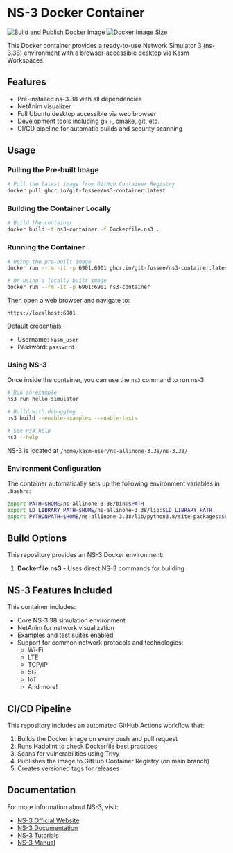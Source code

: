 # NS-3 Docker Container

[![Build and Publish Docker Image](https://github.com/git-fossee/ns3-docker/actions/workflows/docker-build.yml/badge.svg)](https://github.com/git-fossee/ns3-docker/actions/workflows/docker-build.yml)
[![Docker Image Size](https://img.shields.io/docker/image-size/git-fossee/ns3-container?logo=docker)](https://github.com/git-fossee/ns3-docker/pkgs/container/ns3-container)

This Docker container provides a ready-to-use Network Simulator 3 (ns-3.38) environment with a browser-accessible desktop via Kasm Workspaces.

## Features

- Pre-installed ns-3.38 with all dependencies
- NetAnim visualizer
- Full Ubuntu desktop accessible via web browser
- Development tools including g++, cmake, git, etc.
- CI/CD pipeline for automatic builds and security scanning

## Usage

### Pulling the Pre-built Image

```bash
# Pull the latest image from GitHub Container Registry
docker pull ghcr.io/git-fossee/ns3-container:latest
```

### Building the Container Locally

```bash
# Build the container
docker build -t ns3-container -f Dockerfile.ns3 .
```

### Running the Container

```bash
# Using the pre-built image
docker run --rm -it -p 6901:6901 ghcr.io/git-fossee/ns3-container:latest

# Or using a locally built image
docker run --rm -it -p 6901:6901 ns3-container
```

Then open a web browser and navigate to:
```
https://localhost:6901
```

Default credentials:
- Username: `kasm_user`
- Password: `password`

### Using NS-3

Once inside the container, you can use the `ns3` command to run ns-3:

```bash
# Run an example
ns3 run hello-simulator

# Build with debugging
ns3 build --enable-examples --enable-tests

# See ns3 help
ns3 --help
```

NS-3 is located at `/home/kasm-user/ns-allinone-3.38/ns-3.38/`

### Environment Configuration

The container automatically sets up the following environment variables in `.bashrc`:
```bash
export PATH=$HOME/ns-allinone-3.38/bin:$PATH
export LD_LIBRARY_PATH=$HOME/ns-allinone-3.38/lib:$LD_LIBRARY_PATH
export PYTHONPATH=$HOME/ns-allinone-3.38/lib/python3.8/site-packages:$PYTHONPATH
```

## Build Options

This repository provides an NS-3 Docker environment:

1. **Dockerfile.ns3** - Uses direct NS-3 commands for building

## NS-3 Features Included

This container includes:

- Core NS-3.38 simulation environment
- NetAnim for network visualization
- Examples and test suites enabled
- Support for common network protocols and technologies:
  - Wi-Fi
  - LTE
  - TCP/IP
  - 5G
  - IoT
  - And more!

## CI/CD Pipeline

This repository includes an automated GitHub Actions workflow that:

1. Builds the Docker image on every push and pull request
2. Runs Hadolint to check Dockerfile best practices
3. Scans for vulnerabilities using Trivy
4. Publishes the image to GitHub Container Registry (on main branch)
5. Creates versioned tags for releases

## Documentation

For more information about NS-3, visit:
- [NS-3 Official Website](https://www.nsnam.org/)
- [NS-3 Documentation](https://www.nsnam.org/documentation/)
- [NS-3 Tutorials](https://www.nsnam.org/docs/tutorial/html/)
- [NS-3 Manual](https://www.nsnam.org/docs/manual/html/) 